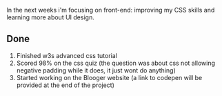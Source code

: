 In the next weeks i'm focusing on front-end: improving my CSS skills and learning more about UI design. 

## Done

1. Finished w3s advanced css tutorial 
2. Scored 98% on the css quiz (the question was about css not allowing negative padding while it does, it just wont do anything)
3. Started working on the Blooger website (a link to codepen will be provided at the end of the project)